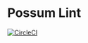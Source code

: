 
# Possum Lint


[![CircleCI](https://circleci.com/gh/Resonantjacket5/possumlint/tree/master.svg?style=svg)](https://circleci.com/gh/Resonantjacket5/possumlint/tree/master)


